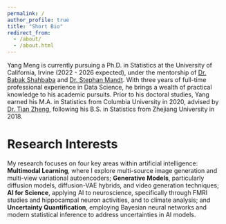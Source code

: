 ```yaml
---
permalink: /
author_profile: true
title: "Short Bio"
redirect_from: 
  - /about/
  - /about.html
---
```


Yang Meng is currently pursuing a Ph.D. in Statistics at the University of California, Irvine (2022 - 2026 expected), under the mentorship of [Dr. Babak Shahbaba](https://ics.uci.edu/~babaks/) and [Dr. Stephan Mandt](http://www.stephanmandt.com/). With three years of full-time professional experience in Data Science, he brings a wealth of practical knowledge to his academic pursuits. Prior to his doctoral studies, Yang earned his M.A. in Statistics from Columbia University in 2020, advised by [Dr. Tian Zheng](http://www.stat.columbia.edu/~tzheng/), following his B.S. in Statistics from Zhejiang University in 2018.

Research Interests
======
My research focuses on four key areas within artificial intelligence: **Multimodal Learning**, where I explore multi-source image generation and multi-view variational autoencoders; **Generative Models**, particularly diffusion models, diffusion-VAE hybrids, and video generation techniques; **AI for Science**, applying AI to neuroscience, specifically through FMRI studies and hippocampal neuron activities, and to climate analysis; and **Uncertainty Quantification**, employing Bayesian neural networks and modern statistical inference to address uncertainties in AI models.